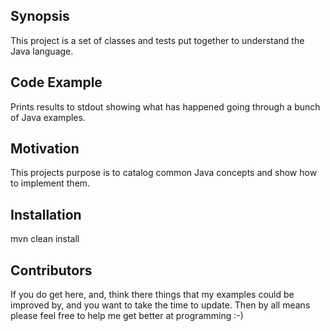 ## Synopsis

This project is a set of classes and tests put together to understand the Java language.

## Code Example

Prints results to stdout showing what has happened going through a bunch of Java examples.

## Motivation

This projects purpose is to catalog common Java concepts and show how to implement them.

## Installation

mvn clean install

## Contributors

If you do get here, and, think there things that my examples could be improved by, and you want to take the time to update. Then by all means please feel free to help me get better at programming :-)
